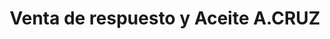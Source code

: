 ---
title: "Venta de respuesto y Aceite A.CRUZ"
url: /managua/venta-de-respuesto-y-aceite-a-cruz/
shop: Autoteile
---